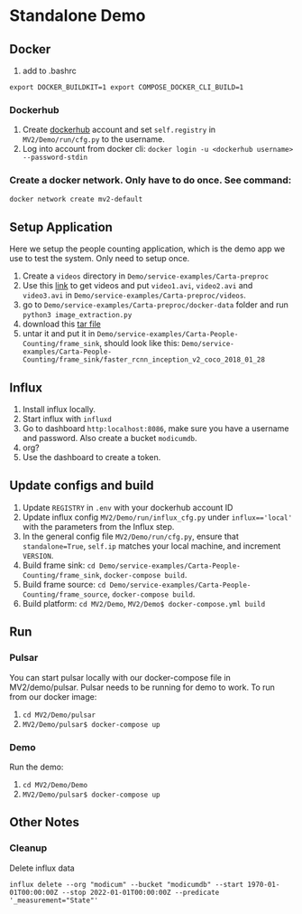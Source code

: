 # Standalone Demo

## Docker
1. add to .bashrc 
```
export DOCKER_BUILDKIT=1 export COMPOSE_DOCKER_CLI_BUILD=1
```
### Dockerhub
1. Create [dockerhub](https://docs.docker.com/docker-hub/) account and set `self.registry` in `MV2/Demo/run/cfg.py` to the username.
2. Log into account from docker cli: `docker login -u <dockerhub username> --password-stdin`

### Create a docker network. Only have to do once. See command:
```bash
docker network create mv2-default
```

## Setup Application

Here we setup the people counting application, which is the demo app we use to test the system. Only need to setup once. 

1. Create a `videos` directory in `Demo/service-examples/Carta-preproc`
2. Use this [link](https://vanderbilt365-my.sharepoint.com/:f:/g/personal/scott_r_eisele_vanderbilt_edu/EprbHD6wS61Oon0eDujPAGMBHSttbQF58nxN_Vm105xBvA?e=TfA4u4) to get videos and put `video1.avi`, `video2.avi` and `video3.avi` in `Demo/service-examples/Carta-preproc/videos`.
3. go to `Demo/service-examples/Carta-preproc/docker-data` folder and run `python3 image_extraction.py`
4. download this [tar file](https://vanderbilt365-my.sharepoint.com/:u:/g/personal/scott_r_eisele_vanderbilt_edu/EZZ2FAsJHYhNrPmDhnQCEwwBFikBGiWpwJBHqZx5as1MCg?e=PBf2IB)
5. untar it and put it in `Demo/service-examples/Carta-People-Counting/frame_sink`, should look like this: `Demo/service-examples/Carta-People-Counting/frame_sink/faster_rcnn_inception_v2_coco_2018_01_28`

## Influx

1. Install influx locally. 
2. Start influx with `influxd`
3. Go to dashboard `http:localhost:8086`, make sure you have a username and password. Also create a bucket `modicumdb`. 
4. org?
5. Use the dashboard to create a token.

## Update configs and build
1. Update `REGISTRY` in `.env` with your dockerhub account ID
2. Update influx config `MV2/Demo/run/influx_cfg.py` under `influx=='local'` with the parameters from the Influx step.
3. In the general config file `MV2/Demo/run/cfg.py`, ensure that `standalone=True`, `self.ip` matches your local machine, and increment `VERSION`. 
4. Build frame sink: `cd Demo/service-examples/Carta-People-Counting/frame_sink`, `docker-compose build`.
5. Build frame source: `cd Demo/service-examples/Carta-People-Counting/frame_source`, `docker-compose build`.
6. Build platform: `cd MV2/Demo`, `MV2/Demo$ docker-compose.yml build`

## Run

### Pulsar
You can start pulsar locally with our docker-compose file in MV2/demo/pulsar. Pulsar needs to be running for demo to work. To run from our docker image: 
1. `cd MV2/Demo/pulsar`
2. `MV2/Demo/pulsar$ docker-compose up`

### Demo
Run the demo:
1. `cd MV2/Demo/Demo`
2. `MV2/Demo/pulsar$ docker-compose up`

## Other Notes

### Cleanup
Delete influx data
```
influx delete --org "modicum" --bucket "modicumdb" --start 1970-01-01T00:00:00Z --stop 2022-01-01T00:00:00Z --predicate '_measurement="State"'
```